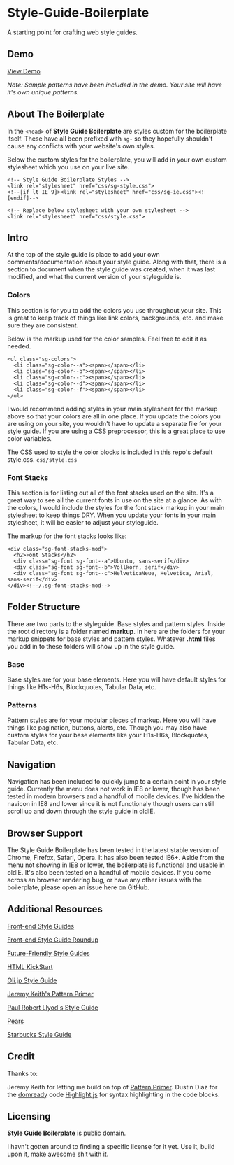 Style-Guide-Boilerplate
=======================

A starting point for crafting web style guides.

## Demo

[View Demo](http://brettjankord.com/projects/style-guide-boilerplate/)

*Note: Sample patterns have been included in the demo. Your site will have it's own unique patterns.*

## About The Boilerplate

In the `<head>` of **Style Guide Boilerplate** are styles custom for the boilerplate itself. These have all been prefixed with `sg-` so they hopefully shouldn't cause any conflicts with your website's own styles.

Below the custom styles for the boilerplate, you will add in your own custom stylesheet which you use on your live site.

    <!-- Style Guide Boilerplate Styles -->
    <link rel="stylesheet" href="css/sg-style.css">
    <!--[if lt IE 9]><link rel="stylesheet" href="css/sg-ie.css"><![endif]-->
	  
    <!-- Replace below stylesheet with your own stylesheet -->
    <link rel="stylesheet" href="css/style.css">


## Intro

At the top of the style guide is place to add your own comments/documentation about your style guide. Along with that, there is a section to document when the style guide was created, when it was last modified, and what the current version of your styleguide is.

### Colors
This section is for you to add the colors you use throughout your site. This is great to keep track of things like link colors, backgrounds, etc. and make sure they are consistent.

Below is the markup used for the color samples. Feel free to edit it as needed.

    <ul class="sg-colors">
      <li class="sg-color--a"><span></span></li>
      <li class="sg-color--b"><span></span></li>
      <li class="sg-color--c"><span></span></li>
      <li class="sg-color--d"><span></span></li>
      <li class="sg-color--f"><span></span></li>
    </ul>

I would recommend adding styles in your main stylesheet for the markup above so that your colors are all in one place. If you update the colors you are using on your site, you wouldn't have to update a separate file for your style guide. If you are using a CSS preprocessor, this is a great place to use color variables.

The CSS used to style the color blocks is included in this repo's default style.css. `css/style.css`

### Font Stacks
This section is for listing out all of the font stacks used on the site. It's a great way to see all the current fonts in use on the site at a glance. As with the colors, I would include the styles for the font stack markup in your main stylesheet to keep things DRY. When you update your fonts in your main stylesheet, it will be easier to adjust your styleguide.

The markup for the font stacks looks like:

    <div class="sg-font-stacks-mod">
      <h2>Font Stacks</h2>
      <div class="sg-font sg-font--a">Ubuntu, sans-serif</div>
      <div class="sg-font sg-font--b">Vollkorn, serif</div>
      <div class="sg-font sg-font--c">HelveticaNeue, Helvetica, Arial, sans-serif</div>
    </div><!--/.sg-font-stacks-mod-->

## Folder Structure
 
There are two parts to the styleguide. Base styles and pattern styles. Inside the root directory is a folder named **markup**. In here are the folders for your markup snippets for base styles and pattern styles. Whatever **.html** files you add in to these folders will show up in the style guide.
 
### Base
Base styles are for your base elements. Here you will have default styles for things like H1s-H6s, Blockquotes, Tabular Data, etc.

### Patterns
Pattern styles are for your modular pieces of markup. Here you will have things like pagination, buttons, alerts, etc. Though you may also have custom styles for your base elements like your H1s-H6s, Blockquotes, Tabular Data, etc.

## Navigation

Navigation has been included to quickly jump to a certain point in your style guide. Currently the menu does not work in IE8 or lower, though has been tested in modern browsers and a handful of mobile devices. I've hidden the navicon in IE8 and lower since it is not functionaly though users can still scroll up and down through the style guide in oldIE.

## Browser Support
The Style Guide Boilerplate has been tested in the latest stable version of Chrome, Firefox, Safari, Opera. It has also been tested IE6+. Aside from the menu not showing in IE8 or lower, the boilerplate is functional and usable in oldIE. It's also been tested on a handful of mobile devices. If you come across an browser rendering bug, or have any other issues with the boilerplate, please open an issue here on GitHub.


## Additional Resources
[Front-end Style Guides](http://24ways.org/2011/front-end-style-guides/)

[Front-end Style Guide Roundup](https://gimmebar.com/collection/4ecd439c2f0aaad734000022/front-end-styleguides)

[Future-Friendly Style Guides](https://speakerdeck.com/lukebrooker/future-friendly-style-guides)

[HTML KickStart](http://www.99lime.com/elements/)

[Oli.jp Style Guide](http://oli.jp/2011/style-guide/)

[Jeremy Keith's Pattern Primer](http://adactio.com/journal/5028/)

[Paul Robert Llyod's Style Guide](http://www.paulrobertlloyd.com/about/styleguide/)

[Pears](http://pea.rs/)

[Starbucks Style Guide](http://www.starbucks.com/static/reference/styleguide/)

## Credit
Thanks to: 

Jeremy Keith for letting me build on top of [Pattern Primer](https://github.com/adactio/Pattern-Primer).
Dustin Diaz for the [domready](https://github.com/ded/domready) code
[Highlight.js](http://softwaremaniacs.org/soft/highlight/en/) for syntax highlighting in the code blocks.

## Licensing 
**Style Guide Boilerplate** is public domain. 

I havn't gotten around to finding a specific license for it yet. Use it, build upon it, make awesome shit with it.
